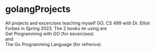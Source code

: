 # golangProjects
All projects and excercises teaching myself GO.
CS 499 with Dr. Elliot Forbes in Spring 2023. The 2 books im using are 
<br>
Get Programming with GO (for excercises)
<br>and<br>
The Go Programming Language (for refrence)
